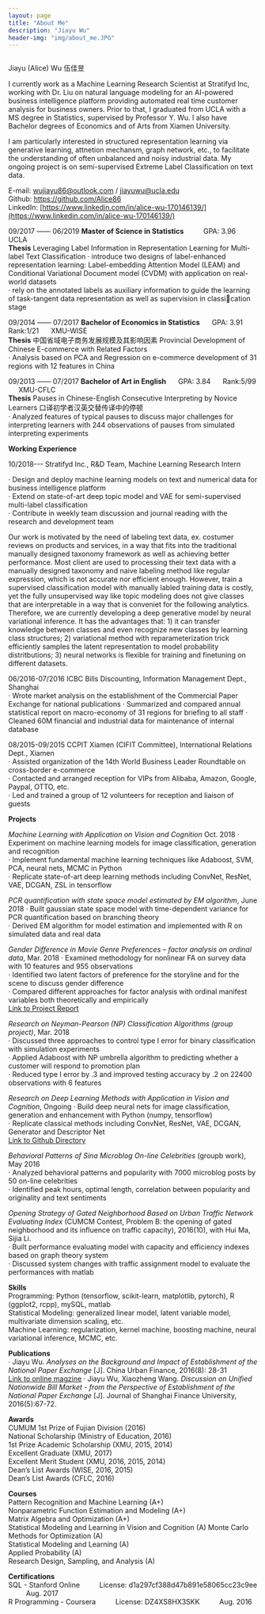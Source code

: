 ```yaml
---
layout: page
title: "About Me"
description: "Jiayu Wu"
header-img: "img/about_me.JPG"
---
```


<center>
    <p><img src="" align="center"></p>
</center>

Jiayu (Alice) Wu 伍佳昱

I currently work as a Machine Learning Research Scientist at Stratifyd Inc, working with Dr. Liu on natural language modeling for an AI-powered business intelligence platform providing automated real time customer analysis for business owners. 
Prior to that, I graduated from UCLA with a MS degree in Statistics, supervised by Professor Y. Wu. I also have Bachelor degrees of Economics and of Arts from Xiamen University.

I am particularly interested in structured representation learning via generative learning, attnetion mechansm, graph network, etc., to facilitate the understanding of often unbalanced and noisy industrial data. My ongoing project is on semi-supervised Extreme Label Classification on text data. 

E-mail: wujiayu86@outlook.com / jiayuwu@ucla.edu     
Github: [https://github.com/Alice86 ](https://github.com/Alice86 )         
LinkedIn: [https://www.linkedin.com/in/alice-wu-170146139/](https://www.linkedin.com/in/alice-wu-170146139/)   

09/2017 —— 06/2019    **Master of Science in Statistics** $\qquad$
GPA: 3.96  $\qquad$   UCLA  
**Thesis** Leveraging Label Information in Representation Learning for Multi-label Text Classification
· introduce two designs of label-enhanced representation learning: Label-embedding Attention Model (LEAM) and Conditional Variational Document model (CVDM) with application on real-world datasets                 
· rely on the annotated labels as auxiliary information to guide the learning of task-tangent data representation as well as supervision in classication stage

09/2014 —— 07/2017    **Bachelor of Economics in Statistics**   $\quad$ GPA: 3.91 $\quad$ Rank:1/21  $\quad$  XMU-WISE  
**Thesis** 中国省域电子商务发展规模及其影响因素 Provincial Development of Chinese E-commerce
with Related Factors       
· Analysis based on PCA and Regression on e-commerce development of 31 regions with 12 features in China


09/2013 —— 07/2017    **Bachelor of Art in English**  $\quad$ GPA: 3.84 $\quad$ Rank:5/99  $\quad$   XMU-CFLC   
**Thesis** Pauses in Chinese-English Consecutive Interpreting by Novice Learners 口译初学者汉英交替传译中的停顿        
· Analyzed features of typical pauses to discuss major challenges for interpreting learners with 244 observations of pauses from simulated interpreting experiments

**Working Experience**    

10/2018---   Stratifyd Inc., R&D Team, Machine Learning Research Intern

· Design and deploy machine learning models on text and numerical data for business intelligence platform       
· Extend on state-of-art deep topic model and VAE for semi-supervised multi-label classification       
· Contribute in weekly team discussion and journal reading with the research and development team       

Our work is motivated by the need of labeling text data, ex. costumer reviews on products and services, in a way that fits into the traditional manually designed taxonomy framework as well as achieving better performance. Most client are used to processing their text data with a manually designed taxonomy and naive labeling method like regular expression, which
is not accurate nor efficient enough. However, train a supervised classification model with manually labled training data is costly, yet the fully unsupervised way like topic modeling does not give classes that are interpretable in a way that is conveniet for the following analytics. Therefore, we are currently developing a deep generative model by neural variational inference. It has the advantages
that: 1) it can transfer knowledge between classes and even recognize new classes by learning
class structures; 2) variational method with reparameterization trick efficiently samples the latent
representation to model probability distritbutions; 3) neural networks is flexible for training and finetuning
on different datasets.

06/2016-07/2016   ICBC Bills Discounting, Information Management Dept., Shanghai  
· Wrote market analysis on the establishment of the Commercial Paper Exchange for national publications 
· Summarized and compared annual statistical report on macro-economy of 31 regions for briefing to all staff
· Cleaned 60M financial and industrial data for maintenance of internal database

08/2015-09/2015   CCPIT Xiamen (CIFIT Committee), International Relations Dept., Xiamen  
· Assisted organization of the 14th World Business Leader Roundtable on cross-border e-commerce     
· Contacted and arranged reception for VIPs from Alibaba, Amazon, Google, Paypal, OTTO, etc.       
· Led and trained a group of 12 volunteers for reception and liaison of guests     

**Projects**    

*Machine Learning with Application on Vision and Cognition* Oct. 2018
· Experiment on machine learning models for image classification, generation and recognition       
· Implement fundamental machine learning techniques like Adaboost, SVM, PCA, neural nets, MCMC in Python       
· Replicate state-of-art deep learning methods including ConvNet, ResNet, VAE, DCGAN, ZSL in tensorflow       


*PCR quantification with state space model estimated by EM algorithm*, June 2018
· Built gaussian state space model with time-dependent variance for PCR quantification based on branching theory         
· Derived EM algorithm for model estimation and implemented with R on simulated data and real data         

*Gender Difference in Movie Genre Preferences – factor analysis on ordinal data*, Mar. 2018
· Examined methodology for nonlinear FA on survey data with 10 features and 955 observations       
· Identified two latent factors of preference for the storyline and for the scene to discuss gender difference       
· Compared different approaches for factor analysis with ordinal manifest variables both theoretically and empirically            
[Link to Project Report](https://github.com/Alice86/Multivariate_Analysis/blob/master/Gender%20Difference%20in%20Movie%20Genre%20Preferences%20Factor%20Analysis%20on%20Ordinal%20Data%20-%2003:2018.pdf)

*Research on Neyman-Pearson (NP) Classification Algorithms (group project)*, Mar. 2018       
· Discussed three approaches to control type I error for binary classification with simulation experiments       
· Applied Adaboost with NP umbrella algorithm to predicting whether a customer will respond to promotion plan       
· Reduced type I error by .3 and improved testing accuracy by .2 on 22400 observations with 6 features        

*Research on Deep Learning Methods with Application in Vision and Cognition*, Ongoing
· Build deep neural nets for image classification, generation and enhancement with Python (numpy, tensorflow)     
· Replicate classical methods including ConvNet, ResNet, VAE, DCGAN, Generator and Descriptor Net     
[Link to Github Directory](https://github.com/Alice86/232-Intro_to_CV)

*Behavioral Patterns of Sina Microblog On-line Celebrities* (groupb work), May 2016       
· Analyzed behavioral patterns and popularity with 7000 microblog posts by 50 on-line celebrities       
· Identified peak hours, optimal length, correlation between popularity and originality and text sentiments       

*Opening Strategy of Gated Neighborhood Based on Urban Traffic Network Evaluating Index* (CUMCM Contest, Problem B: the opening of gated neighborhood and its influence on traffic capacity), 2016(10), with Hui Ma, Sijia Li.            
· Built performance evaluating model with capacity and efficiency indexes based on graph theory system        
· Discussed system changes with traffic assignment model to evaluate the performances with matlab 


**Skills**        
Programming: Python (tensorflow, scikit-learn, matplotlib, pytorch), R (ggplot2, rcpp), mySQL, matlab       
Statistical Modeling: generalized linear model, latent variable model, multivariate dimension scaling, etc.       
Machine Learning: regularization, kernel machine, boosting machine, neural variational inference, MCMC, etc.       


**Publications**    
· Jiayu Wu. *Analyses on the Background and Impact of Establishment of the National Paper Exchange* [J]. China Urban Finance, 2016(8): 28-31  
[Link to online magzine](http://mall.cnki.net/magazine/Article/ZCSJ201608019.htm)
· Jiayu Wu, Xiaozheng Wang. *Discussion on Unified Nationwide Bill Market - from the Perspective of Establishment of the National Paper Exchange* [J]. Journal of Shanghai Finance University, 2016(5):67-72.  

**Awards**  
CUMUM 1st Prize of Fujian Division (2016)    
National Scholarship (Ministry of Education, 2016)   
1st Prize Academic Scholarship (XMU, 2015, 2014)   
Excellent Graduate (XMU, 2017)       
Excellent Merit Student (XMU, 2016, 2015, 2014)        
Dean’s List Awards (WISE, 2016, 2015)    
Dean’s List Awards (CFLC, 2016)    

**Courses**         
Pattern Recognition and Machine Learning (A+)       
Nonparametric Function Estimation and Modeling (A+)          
Matrix Algebra and Optimization (A+)          
Statistical Modeling and Learning in Vision and Cognition (A)
Monte Carlo Methods for Optimization (A)          
Statistical Modeling and Learning (A)          
Applied Probability	(A)          		
Research Design, Sampling, and Analysis (A)		


**Certifications**         
SQL - Stanford Online $\qquad$			License: d1a297cf388d47b891e58065cc23c9ee		$\qquad$	 	 Aug. 2017            
R Programming - Coursera $\qquad$	License: DZ4XS8HX3SKK		$\qquad$	 Aug. 2016 
